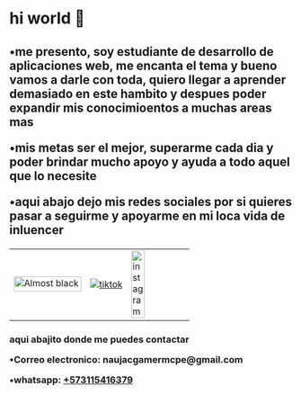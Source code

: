 
<h1> hi world 👋 </h1>
<h2> <p>•me presento, soy estudiante de desarrollo de aplicaciones web, me encanta el tema y bueno vamos a darle con toda, quiero llegar a aprender demasiado en este hambito y despues poder expandir mis conocimioentos a muchas areas mas</p>
  <p>•mis metas ser el mejor, superarme cada dia y poder brindar mucho apoyo y ayuda a todo aquel que lo necesite</p>
  <p>•aqui abajo dejo mis redes sociales por si quieres pasar a seguirme y apoyarme en mi loca vida de inluencer</p>
</h2>
<table  border="0" color="#ff000020">
  <td border="0">
<a title="youtube" href="https://www.youtube.com/naujacgamer"><img alt="Almost black monochrome logo" src="https://upload.wikimedia.org/wikipedia/commons/thumb/b/bf/YouTube_dark_logo_%282017%29.svg/120px-YouTube_dark_logo_%282017%29.svg.png" decoding="async" width="120" height="27" class="mw-file-element" srcset="https://upload.wikimedia.org/wikipedia/commons/thumb/b/bf/YouTube_dark_logo_%282017%29.svg/180px-YouTube_dark_logo_%282017%29.svg.png 1.5x, https://upload.wikimedia.org/wikipedia/commons/thumb/b/bf/YouTube_dark_logo_%282017%29.svg/240px-YouTube_dark_logo_%282017%29.svg.png 2x" data-file-width="512" data-file-height="114" alt="canal de youtube"></a></td>
 <td border="0">
<a title="tiktok" href="https://www.tiktok.com/@naujacgytoficial"><img src="https://upload.wikimedia.org/wikipedia/commons/b/b6/Tiktok_logo_text.svg" alt="tiktok"></a></td>
  <td border="0">
<a title="instagram" href="https://www.instagram.com/naujacgyt/"><img width="50%" height="50%" src="https://upload.wikimedia.org/wikipedia/commons/thumb/2/2a/Instagram_logo.svg/300px-Instagram_logo.svg.png" alt="instagram"></a></td>
</table>
<h3>aqui abajito donde me puedes contactar
<p>•Correo electronico: naujacgamermcpe@gmail.com</p>
<p>•whatsapp:
<a title="whatsapp" href="https://api.whatsapp.com/send?phone=573115416379&text=hola%2C%20te%20gablo%20de%20github.">+573115416379</a>
</p></h3>
